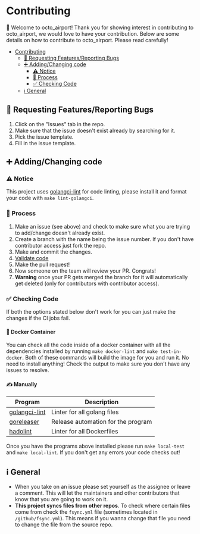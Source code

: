 # Contributing

👋 Welcome to octo_airport! Thank you for showing interest in contributing to octo_airport, we would love to have your contribution. Below are some details on how to contribute to octo_airport. Please read carefully!

- [Contributing](#contributing)
  - [🐛 Requesting Features/Reporting Bugs](#-requesting-featuresreporting-bugs)
  - [➕ Adding/Changing code](#-addingchanging-code)
    - [⚠️ Notice](#️-notice)
    - [🧾 Process](#-process)
    - [✅ Checking Code](#-checking-code)
  - [ℹ️ General](#ℹ️-general)

## 🐛 Requesting Features/Reporting Bugs

1. Click on the "Issues" tab in the repo.
2. Make sure that the issue doesn't exist already by searching for it.
3. Pick the issue template.
4. Fill in the issue template.

## ➕ Adding/Changing code

### ⚠️ Notice

This project uses [golangci-lint](https://github.com/golangci/golangci-lint) for code linting, please install it and format your code with `make lint-golangci`.

### 🧾 Process

1. Make an issue (see above) and check to make sure what you are trying to add/change doesn't already exist.
2. Create a branch with the name being the issue number. If you don't have contributor access just fork the repo.
3. Make and commit the changes.
4. [Validate code](#-checking-code)
5. Make the pull request!
6. Now someone on the team will review your PR. Congrats!
7. **Warning** once your PR gets merged the branch for it will automatically get deleted (only for contributors with contributor access).

### ✅ Checking Code

If both the options stated below don't work for you can just make the changes if the CI jobs fail.

#### 🐳 Docker Container

You can check all the code inside of a docker container with all the dependencies installed by running `make docker-lint` and `make test-in-docker`. Both of these commands will build the image for you and run it. No need to install anything! Check the output to make sure you don't have any issues to resolve.

#### ✍️ Manually

| **Program**                                                | **Description**                    |
| ---------------------------------------------------------- | ---------------------------------- |
| [golangci-lint](https://github.com/golangci/golangci-lint) | Linter for all golang files        |
| [goreleaser](https://github.com/goreleaser/goreleaser)     | Release automation for the program |
| [hadolint](https://github.com/hadolint/hadolint)           | Linter for all Dockerfiles         |

Once you have the programs above installed please run `make local-test` and `make local-lint`. If you don't get any errors your code checks out!

## ℹ️ General

- When you take on an issue please set yourself as the assignee or leave a comment. This will let the maintainers and other contributors that know that you are going to work on it.
- **This project syncs files from other repos**. To check where certain files come from check the `fsync.yml` file (sometimes located in `/github/fsync.yml`). This means if you wanna change that file you need to change the file from the source repo.
